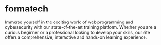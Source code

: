 # formatech
Immerse yourself in the exciting world of web programming and cybersecurity with our state-of-the-art training platform. Whether you are a curious beginner or a professional looking to develop your skills, our site offers a comprehensive, interactive and hands-on learning experience.
